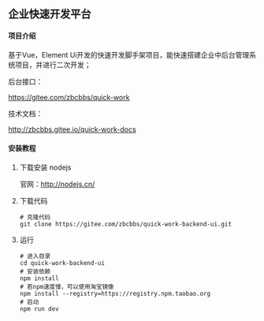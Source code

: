 ## 企业快速开发平台

#### 项目介绍
基于Vue，Element Ui开发的快速开发脚手架项目，能快速搭建企业中后台管理系统项目，并进行二次开发；

后台接口：

https://gitee.com/zbcbbs/quick-work

技术文档：

http://zbcbbs.gitee.io/quick-work-docs


#### 安装教程

1. 下载安装 nodejs

   官网：http://nodejs.cn/

2. 下载代码

   ```shell
   # 克隆代码
   git clone https://gitee.com/zbcbbs/quick-work-backend-ui.git
   ```

3. 运行

   ```shell
   # 进入目录
   cd quick-work-backend-ui
   # 安装依赖
   npm install
   # 若npm速度慢，可以使用淘宝镜像
   npm install --registry=https://registry.npm.taobao.org
   # 启动
   npm run dev
   ```
